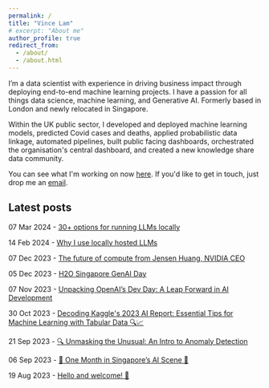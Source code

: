```yaml
---
permalink: /
title: "Vince Lam"
# excerpt: "About me"
author_profile: true
redirect_from: 
  - /about/
  - /about.html
---
```


I’m a data scientist with experience in driving business impact through deploying end-to-end machine learning projects. I have a passion for all things data science, machine learning, and Generative AI. Formerly based in London and newly relocated in Singapore.

Within the UK public sector, I developed and deployed machine learning models, predicted Covid cases and deaths, applied probabilistic data linkage, automated pipelines, built public facing dashboards, orchestrated the organisation's central dashboard, and created a new knowledge share data community.

You can see what I'm working on now [here](now.md). If you'd like to get in touch, just drop me an [email](mailto:vincenthmlam@gmail.com).

## Latest posts

07 Mar 2024 - [30+ options for running LLMs locally](/posts/local-llm-options/)

14 Feb 2024 - [Why I use locally hosted LLMs](/posts/why-use-local-llms/)

07 Dec 2023 - [The future of compute from Jensen Huang, NVIDIA CEO](/posts/jensen-huang/)

05 Dec 2023 - [H2O Singapore GenAI Day](/posts/h2o-genai/)

07 Nov 2023 - [Unpacking OpenAI’s Dev Day: A Leap Forward in AI Development](/posts/openai-dev-day/)

30 Oct 2023 - [Decoding Kaggle's 2023 AI Report: Essential Tips for Machine Learning with Tabular Data 🔍📈](/posts/tips-for-tabular-ml/)

21 Sep 2023 - [🔍 Unmasking the Unusual: An Intro to Anomaly Detection](/posts/anomaly-detection-intro/)

06 Sep 2023 - [🎉 One Month in Singapore’s AI Scene 🤖](/posts/first-month/)

19 Aug 2023 - [Hello and welcome! 👋](/posts/welcome/)
